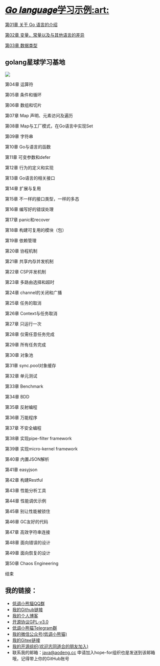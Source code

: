 <h1><a href="https://github.com/java-aodeng/golang-examples">𝑮𝒐 𝒍𝒂𝒏𝒈𝒖𝒂𝒈𝒆学习示例:art:</a></h1>

<a href="https://github.com/java-aodeng/golang-examples/blob/master/go-01/1.md">第01章 关于 Go 语言的介绍</a>

<a href="https://github.com/java-aodeng/golang-examples/blob/master/go-02/1.md">第02章 变量，常量以及与其他语言的差异</a>

<a href="https://github.com/java-aodeng/golang-examples/blob/master/go-03/1.md">第03章 数据类型</a>

## golang星球学习基地
![](https://i.loli.net/2019/06/13/5d01b9fbec81470229.png)

第04章 运算符

第05章 条件和循环

第06章 数组和切片

第07章 Map 声明、元素访问及遍历

第08章 Map与工厂模式，在Go语言中实现Set

第09章 字符串

第10章 Go与语言的函数

第11章 可变参数和defer

第12章 行为的定义和实现

第13章 Go语言的相关接口

第14章 扩展与复用

第15章 不一样的接口类型，一样的多态

第16章 编写好的错误处理

第17章 panic和recover

第18章 构建可复用的模块（包）

第19章 依赖管理

第20章 协程机制

第21章 共享内存并发机制

第22章 CSP并发机制

第23章 多路由选择和超时

第24章 channel的关闭和广播

第25章 任务的取消

第26章 Context与任务取消

第27章 只运行一次

第28章 仅需任意任务完成

第29章 所有任务完成

第30章 对象池

第31章 sync.pool对象缓存

第32章 单元测试

第33章 Benchmark

第34章 BDD

第35章 反射编程

第36章 万能程序

第37章 不安全编程

第38章 实现pipe-filter framework

第39章 实现micro-kernel framework

第40章 内置JSON解析

第41章 easyjson

第42章 构建Restful

第43章 性能分析工具

第44章 性能调优示例

第45章 别让性能被锁住

第46章 GC友好的代码

第47章 高效字符串连接

第48章 面向错误的设计

第49章 面向恢复的设计

第50章 Chaos Engineering

结束

## 我的链接：

- [低调小熊猫QQ群](https://jq.qq.com/?_wv=1027&k=5y4H7Nz) 
- [我的Github链接](https://github.com/java-aodeng)
- [我的个人博客](https://aodeng.cc)
- [开源协议GPL-v3.0](https://github.com/java-aodeng/hope/blob/master/LICENSE)
- [低调小熊猫Telegram群](https://t.me/joinchat/LSsyBxVKLGEkF5MtIhg6TQ)
- [我的微信公众号(低调小熊猫)](https://mp.weixin.qq.com/s/l5t8WSCG_-shiD4BPpLYiw) 
- [我的Gitee链接](https://gitee.com/java-aodeng)
- [我的开源组织(欢迎志同道合的朋友加入)](https://github.com/hope-for)
- 联系我的邮箱：java@aodeng.cc 申请加入hope-for组织也是发送到该邮箱哦，记得带上你的GitHub账号